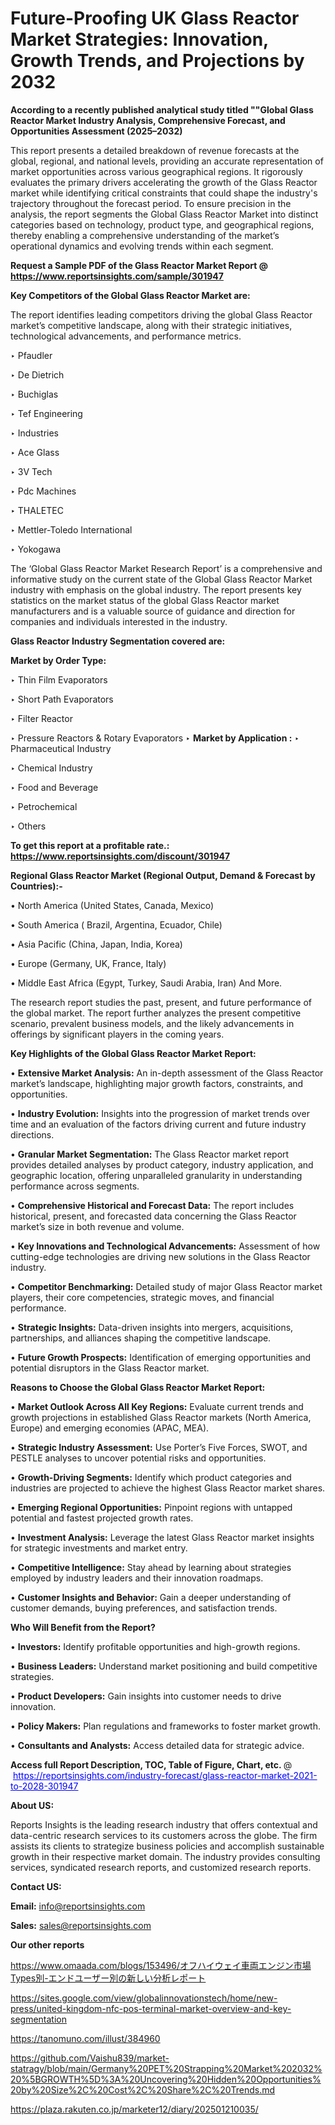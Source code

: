 # Future-Proofing UK Glass Reactor Market Strategies: Innovation, Growth Trends, and Projections by 2032

<strong>According to a recently published analytical study titled ""Global Glass Reactor Market Industry Analysis, Comprehensive Forecast, and Opportunities Assessment (2025–2032)</strong>

This report presents a detailed breakdown of revenue forecasts at the global, regional, and national levels, providing an accurate representation of market opportunities across various geographical regions. It rigorously evaluates the primary drivers accelerating the growth of the Glass Reactor market while identifying critical constraints that could shape the industry's trajectory throughout the forecast period. To ensure precision in the analysis, the report segments the Global Glass Reactor Market into distinct categories based on technology, product type, and geographical regions, thereby enabling a comprehensive understanding of the market’s operational dynamics and evolving trends within each segment.

<strong>Request a Sample PDF of the Glass Reactor Market Report </strong><strong>@<a href=https://www.reportsinsights.com/sample/301947 style=color:#0000ff;> https://www.reportsinsights.com/sample/301947</a></strong></font>

<strong>Key Competitors of the Global Glass Reactor Market are:</strong>

The report identifies leading competitors driving the global Glass Reactor market’s competitive landscape, along with their strategic initiatives, technological advancements, and performance metrics.

‣ Pfaudler

‣ De Dietrich

‣ Buchiglas

‣ Tef Engineering

‣  Industries

‣ Ace Glass

‣ 3V Tech

‣ Pdc Machines

‣ THALETEC

‣ Mettler-Toledo International

‣ Yokogawa

The ‘Global Glass Reactor Market Research Report’ is a comprehensive and informative study on the current state of the Global Glass Reactor Market industry with emphasis on the global industry. The report presents key statistics on the market status of the global Glass Reactor market manufacturers and is a valuable source of guidance and direction for companies and individuals interested in the industry.

<strong>Glass Reactor Industry Segmentation covered are:</strong>

<strong>Market by Order Type: </strong>

‣ Thin Film Evaporators

‣ Short Path Evaporators

‣ Filter Reactor

‣ Pressure Reactors & Rotary Evaporators
‣ 
<strong>Market by Application :</strong>
‣ Pharmaceutical Industry

‣ Chemical Industry

‣ Food and Beverage

‣ Petrochemical

‣ Others

<strong>To get this report at a profitable rate.: <a href=https://www.reportsinsights.com/discount/301947 style=color:#0000ff;>https://www.reportsinsights.com/discount/301947</a></strong></font>

<strong>Regional Glass Reactor Market (Regional Output, Demand &amp; Forecast by Countries):-</strong>

• North America (United States, Canada, Mexico)

• South America ( Brazil, Argentina, Ecuador, Chile)

• Asia Pacific (China, Japan, India, Korea)

• Europe (Germany, UK, France, Italy)

• Middle East Africa (Egypt, Turkey, Saudi Arabia, Iran) And More.

The research report studies the past, present, and future performance of the global market. The report further analyzes the present competitive scenario, prevalent business models, and the likely advancements in offerings by significant players in the coming years.

<strong>Key Highlights of the Global Glass Reactor Market Report:</strong>

• <strong>Extensive Market Analysis:</strong> An in-depth assessment of the Glass Reactor market’s landscape, highlighting major growth factors, constraints, and opportunities.

• <strong>Industry Evolution:</strong> Insights into the progression of market trends over time and an evaluation of the factors driving current and future industry directions.

• <strong>Granular Market Segmentation:</strong> The Glass Reactor market report provides detailed analyses by product category, industry application, and geographic location, offering unparalleled granularity in understanding performance across segments.

• <strong>Comprehensive Historical and Forecast Data:</strong> The report includes historical, present, and forecasted data concerning the Glass Reactor market’s size in both revenue and volume.

• <strong>Key Innovations and Technological Advancements:</strong> Assessment of how cutting-edge technologies are driving new solutions in the Glass Reactor industry.

• <strong>Competitor Benchmarking:</strong> Detailed study of major Glass Reactor market players, their core competencies, strategic moves, and financial performance.

• <strong>Strategic Insights:</strong> Data-driven insights into mergers, acquisitions, partnerships, and alliances shaping the competitive landscape.

• <strong>Future Growth Prospects:</strong> Identification of emerging opportunities and potential disruptors in the Glass Reactor market.

<strong>Reasons to Choose the Global Glass Reactor Market Report:</strong>

• <strong>Market Outlook Across All Key Regions:</strong> Evaluate current trends and growth projections in established Glass Reactor markets (North America, Europe) and emerging economies (APAC, MEA).

• <strong>Strategic Industry Assessment:</strong> Use Porter’s Five Forces, SWOT, and PESTLE analyses to uncover potential risks and opportunities.

• <strong>Growth-Driving Segments:</strong> Identify which product categories and industries are projected to achieve the highest Glass Reactor market shares.

• <strong>Emerging Regional Opportunities:</strong> Pinpoint regions with untapped potential and fastest projected growth rates.

• <strong>Investment Analysis:</strong> Leverage the latest Glass Reactor market insights for strategic investments and market entry.

• <strong>Competitive Intelligence:</strong> Stay ahead by learning about strategies employed by industry leaders and their innovation roadmaps.

• <strong>Customer Insights and Behavior:</strong> Gain a deeper understanding of customer demands, buying preferences, and satisfaction trends.

<strong>Who Will Benefit from the Report?</strong>

• <strong>Investors:</strong> Identify profitable opportunities and high-growth regions.

• <strong>Business Leaders:</strong> Understand market positioning and build competitive strategies.

• <strong>Product Developers:</strong> Gain insights into customer needs to drive innovation.

• <strong>Policy Makers:</strong> Plan regulations and frameworks to foster market growth.

• <strong>Consultants and Analysts:</strong> Access detailed data for strategic advice.
</ul>
<strong>Access full Report Description, TOC, Table of Figure, Chart, etc. </strong>@  <a href=https://reportsinsights.com/industry-forecast/glass-reactor-market-2021-to-2028-301947 style=color:#0000ff;>https://reportsinsights.com/industry-forecast/glass-reactor-market-2021-to-2028-301947</a></font>

<strong><strong>About US</strong>:</strong>

Reports Insights is the leading research industry that offers contextual and data-centric research services to its customers across the globe. The firm assists its clients to strategize business policies and accomplish sustainable growth in their respective market domain. The industry provides consulting services, syndicated research reports, and customized research reports.

<strong>Contact US:</strong>

<p class=""""><b>Email:</b> <a href=mailto:info@reportsinsights.com>info@reportsinsights.com</a></p>
<p class=""""><b>Sales:</b> <a href=mailto:sales@reportsinsights.com>sales@reportsinsights.com</a></p>

<strong>Our other reports</strong>

<a href=https://www.omaada.com/blogs/153496/オフハイウェイ車両エンジン市場Types別-エンドユーザー別の新しい分析レポート>https://www.omaada.com/blogs/153496/オフハイウェイ車両エンジン市場Types別-エンドユーザー別の新しい分析レポート</a>

<a href=https://sites.google.com/view/globalinnovationstech/home/new-press/united-kingdom-nfc-pos-terminal-market-overview-and-key-segmentation>https://sites.google.com/view/globalinnovationstech/home/new-press/united-kingdom-nfc-pos-terminal-market-overview-and-key-segmentation</a>

<a href=https://tanomuno.com/illust/384960>https://tanomuno.com/illust/384960</a>

<a href=https://github.com/Vaishu839/market-statragy/blob/main/Germany%20PET%20Strapping%20Market%202032%20%5BGROWTH%5D%3A%20Uncovering%20Hidden%20Opportunities%20by%20Size%2C%20Cost%2C%20Share%2C%20Trends.md>https://github.com/Vaishu839/market-statragy/blob/main/Germany%20PET%20Strapping%20Market%202032%20%5BGROWTH%5D%3A%20Uncovering%20Hidden%20Opportunities%20by%20Size%2C%20Cost%2C%20Share%2C%20Trends.md</a>

<a href=https://plaza.rakuten.co.jp/marketer12/diary/202501210035/>https://plaza.rakuten.co.jp/marketer12/diary/202501210035/</a>
